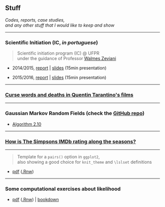 ## Stuff

*Codes, reports, case studies,\
and any other stuff that I would like to keep and show*

***

### Scientific Initiation (IC, *in portuguese*)

> Scientific initiation program (IC) @ UFPR\
> under the guidance of Professor
> [Walmes Zeviani](http://leg.ufpr.br/~walmes/)

+ 2014/2015,
  [report](ic/final_report_14.15.pdf) |
  [slides](ic/slides_14.15.pdf) (15min presentation)

+ 2015/2016,
  [report](ic/final_report_15.16.pdf) |
  [slides](ic/slides_15.16.pdf) (15min presentation)

***

### [Curse words and deaths in Quentin Tarantino's films](tarantino/)

***

### Gaussian Markov Random Fields (check the [GitHub repo](http://github.com/henriquelaureano/GMRF/))

+ [Algorithm 2.10](gmrf/helpmepls.html)

***

### [How is The Simpsons IMDb rating along the seasons?](simpsons/)

***

> Template for a `pairs()` option in `ggplot2`,\
> also showing a good choice for `knit_theme` and `\lslset` definitions

+ [pdf](stuff.pdf) ([.Rnw](stuff.Rnw))

***

### Some computational exercises about likelihood

+ [pdf](likelihood/likelihood.pdf)
  ([.Rnw](likelihood/likelihood.Rnw)) |
  [bookdown](likelihood/lkl_ex_bookdown/)
